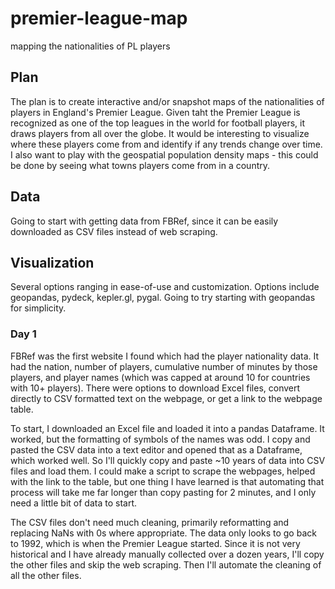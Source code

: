 # premier-league-map
mapping the nationalities of PL players

## Plan
The plan is to create interactive and/or snapshot maps of the nationalities of players in England's Premier League. Given taht the Premier League is recognized as one of the top leagues in the world for football players, it draws players from all over the globe. It would be interesting to visualize where these players come from and identify if any trends change over time. I also want to play with the geospatial population density maps - this could be done by seeing what towns players come from in a country. 

## Data
Going to start with getting data from FBRef, since it can be easily downloaded as CSV files instead of web scraping. 

## Visualization
Several options ranging in ease-of-use and customization. Options include geopandas, pydeck, kepler.gl, pygal. Going to try starting with geopandas for simplicity.


### Day 1

FBRef was the first website I found which had the player nationality data. It had the nation, number of players, cumulative number of minutes by those players, and player names (which was capped at around 10 for countries with 10+ players). There were options to download Excel files, convert directly to CSV formatted text on the webpage, or get a link to the webpage table. 

To start, I downloaded an Excel file and loaded it into a pandas Dataframe. It worked, but the formatting of symbols of the names was odd. I copy and pasted the CSV data into a text editor and opened that as a Dataframe, which worked well. So I'll quickly copy and paste ~10 years of data into CSV files and load them. I could make a script to scrape the webpages, helped with the link to the table, but one thing I have learned is that automating that process will take me far longer than copy pasting for 2 minutes, and I only need a little bit of data to start. 

The CSV files don't need much cleaning, primarily reformatting and replacing NaNs with 0s where appropriate. The data only looks to go back to 1992, which is when the Premier League started. Since it is not very historical and I have already manually collected over a dozen years, I'll copy the other files and skip the web scraping. Then I'll automate the cleaning of all the other files. 


